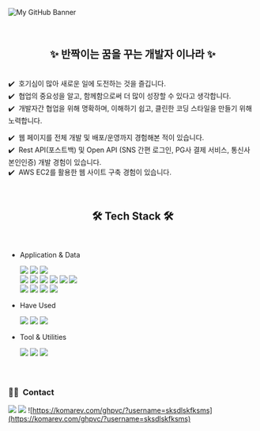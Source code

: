 ![My GitHub Banner](./resources/banner-1.PNG)

<br><div align=center><h2>✨ 반짝이는 꿈을 꾸는 개발자 이나라 ✨</h2></div><br>
✔️ &nbsp;호기심이 많아 새로운 일에 도전하는 것을 즐깁니다.\
✔️ &nbsp;협업의 중요성을 알고, 함께함으로써 더 많이 성장할 수 있다고 생각합니다.\
✔️ &nbsp;개발자간 협업을 위해 명확하며, 이해하기 쉽고, 클린한 코딩 스타일을 만들기 위해 노력합니다.

✔️ &nbsp;웹 페이지를 전체 개발 및 배포/운영까지 경험해본 적이 있습니다.\
✔️ &nbsp;Rest API(포스트백) 및 Open API (SNS 간편 로그인, PG사 결제 서비스, 통신사 본인인증) 개발 경험이 있습니다.\
✔️ &nbsp;AWS EC2를 활용한 웹 사이트 구축 경험이 있습니다.

  <!--✔️ &nbsp;저에 대해 더 궁금하시다면, 제 <a href="">포트폴리오</a>를 방문해주세요.-->

<br><div align=center><h2>🛠 Tech Stack 🛠</h2></div><br>

* Application & Data
  <!-- Back -->
  <img src="https://img.shields.io/badge/java-007396?style=for-the-badge&logo=java&logoColor=white">
  <img src="https://img.shields.io/badge/spring-6DB33F?style=for-the-badge&logo=spring&logoColor=white">
  <img src="https://img.shields.io/badge/springboot-6DB33F?style=for-the-badge&logo=springboot&logoColor=white">
  <br>
  <img src="https://img.shields.io/badge/oracle-F80000?style=for-the-badge&logo=oracle&logoColor=white">
  <img src="https://img.shields.io/badge/mysql-4479A1?style=for-the-badge&logo=mysql&logoColor=white">
  <img src="https://img.shields.io/badge/linux-FCC624?style=for-the-badge&logo=linux&logoColor=black">
  <img src="https://img.shields.io/badge/apache tomcat-F8DC75?style=for-the-badge&logo=apachetomcat&logoColor=white">
  <img src="https://img.shields.io/badge/maven-C71A36?style=for-the-badge&logo=apachemaven&logoColor=white">
  <img src="https://img.shields.io/badge/gradle-02303A?style=for-the-badge&logo=gradle&logoColor=white">
  <br>
  <!-- Front -->
  <img src="https://img.shields.io/badge/html5-E34F26?style=for-the-badge&logo=html5&logoColor=white">
  <img src="https://img.shields.io/badge/css-1572B6?style=for-the-badge&logo=css3&logoColor=white">
  <img src="https://img.shields.io/badge/jquery-0769AD?style=for-the-badge&logo=jquery&logoColor=white">
  <img src="https://img.shields.io/badge/javascript-F7DF1E?style=for-the-badge&logo=javascript&logoColor=black">
  
* Have Used
  <!-- Have Used -->
  <img src="https://img.shields.io/badge/aws-232F3E?style=for-the-badge&logo=amazonaws&logoColor=white">
  <img src="https://img.shields.io/badge/redis-DC382D?style=for-the-badge&logo=redis&logoColor=white">
  <img src="https://img.shields.io/badge/spring security-6DB33F?style=for-the-badge&logo=springsecurity&logoColor=white">
  
* Tool & Utilities
  <!-- Tool -->
  <img src="https://img.shields.io/badge/git-F05032?style=for-the-badge&logo=git&logoColor=white">
  <img src="https://img.shields.io/badge/github-181717?style=for-the-badge&logo=github&logoColor=white">
  <img src="https://img.shields.io/badge/open api-6BA539?style=for-the-badge&logo=openapiinitiative&logoColor=white">
  
<br><h2></h2>

### 🤝🏻 &nbsp;Contact
<a href=""><img src="https://img.shields.io/badge/-sksdlskfksms@naver.com-03C75A?style=flat&logo=Gmail&logoColor=white"/></a>
<a href="https://rananote.tistory.com/"><img src="https://img.shields.io/badge/-Tech Blog-000000?style=flat&logo=Tistory&logoColor=white"/></a>
![https://komarev.com/ghpvc/?username=sksdlskfksms](https://komarev.com/ghpvc/?username=sksdlskfksms)
  <!--<a href=""><img src="https://img.shields.io/badge/Porfoilo-web-blue"/></a>



<!-- 필요시 사용할 것들
- 🔭 I’m currently working on ...
- 🌱 I’m currently learning ...
- 👯 I’m looking to collaborate on ...
- 🤔 I’m looking for help with ...
- 💬 Ask me about ...
- 📫 How to reach me: ...
- 😄 Pronouns: ...
- ⚡ Fun fact: ...
- ✨
- 🛠

### 💻 &nbsp;GitHub Analytics
[![Github stats](https://github-readme-stats.vercel.app/api?username=sksdlskfksms&show_icons=true&theme=algolia&include_all_commits=true&count_private=true")](https://github.com/congchu/github-readme-stats)
[![Top Langs](https://github-readme-stats.vercel.app/api/top-langs/?username=sksdlskfksms&layout=compact&theme=algolia)](https://github.com/congchu/github-readme-stats)
-->
